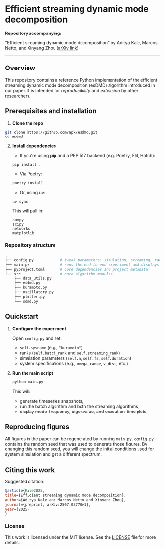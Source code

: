# Efficient streaming dynamic mode decomposition

**Repository accompanying:**

"Efficient streaming dynamic mode decomposition" by Aditya Kale, Marcos Netto, and Xinyang Zhou
([arXiv link](https://www.arxiv.org/abs/2507.03770))

---

## Overview

This repository contains a reference Python implementation of the efficient streaming dynamic mode decomposition (esDMD) algorithm introduced in our paper. It is intended for _reproducibility_ and _extension_ by other researchers.

## Prerequisites and installation

1. **Clone the repo**

```bash
git clone https://github.com/apk/esdmd.git
cd esdmd
```

2. **Install dependencies**

   - If you're using **pip** and a PEP 517 backend (e.g. Poetry, Flit, Hatch):

   ```bash
   pip install .
   ```

   - Via Poetry:

   ```bash
   poetry install
   ```

   - Or, using uv:

   ```bash
   uv sync
   ```

   This will pull in:

   ```
   numpy
   scipy
   networkx
   matplotlib
   ```

### Repository structure

```bash
.
├── config.py            # tweak parameters: simulation, streaming, ranks settings
├── main.py              # runs the end-to-end experiment and displays figures
├── pyproject.toml       # core dependencies and project metadata
└── src                  # core algorithm modules
    ├── data_utils.py
    ├── esdmd.py
    ├── kuramoto.py
    ├── oscillatory.py
    ├── plotter.py
    └── sdmd.py
```

## Quickstart

1.  **Configure the experiment**

    Open `config.py` and set:

    - `self.sysname` (e.g., `"kuramoto"`)
    - ranks (`self.batch_rank` and `self.streaming_rank`)
    - simulation parameters (`self.n`, `self.fs`, `self.duration`)
    - system specifications (e.g., `omega_range`, `v_dist`, etc.)

2.  **Run the main script**

    ```bash
    python main.py
    ```

    This will:

    - generate timeseries snapshots,
    - run the batch algorithm and both the streaming algorithms,
    - display mode-frequency, eigenvalue, and execution-time plots.

## Reproducing figures

All figures in the paper can be regenerated by running `main.py`. `config.py` contains
the random seed that was used to generate those figures. By changing this random seed, you
will change the initial conditions used for system simulation and get a different
spectrum.

## Citing this work

Suggested citation:

```bibtex
@article{Kale2025,
title={Efficient streaming dynamic mode decomposition},
author={Aditya Kale and Marcos Netto and Xinyang Zhou},
journal={preprint, arXiv:2507.03770v1},
year={2025}
}
```

### License

This work is licensed under the MIT license. See the [LICENSE](LICENSE) file for more details.
